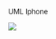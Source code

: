 UML Iphone

[![](https://mermaid.ink/img/pako:eNp9U81ugzAMfhWUE9O6F0BVpWq77LCqWqeduLiJC9ZCjAyptnZ994XCKhiwXCDOl-_Hkc9Ks0GVKG2hqp4IMoEidVFY10r0iqWw8TXLi69Ig20Pl0tyNcoBNK5Wc6CWYV2CoM35DS0e2JHmKYo5VMuxgSNmYFiemysO6ymKGdBMjnN72qz7mjVIfNerlOCrP6UqONPEDjqGeFcLuSwqrrsOefk_eV_UUhYUOhLnCxTuy0GNzuDQAgUOAnlkESR-51M8JTvqQ18VP2lPsoWM3C2BFztQNtTm3PAR1nuIh7Y8WDrBL8WUAdrm7LCnOujUqNxmH5WDqwH36AWj5ffDQyfWQsYNH2NG3elD1EIFLwWQCSNxDZCqOscCU5WEXwPykarUXQIOgpPdl9MqqcXjQgn7LFfJAWwVdr404QG7ebpV0VBjv5u45nP5AXlEJdY?type=png)](https://mermaid.live/edit#pako:eNp9U81ugzAMfhWUE9O6F0BVpWq77LCqWqeduLiJC9ZCjAyptnZ994XCKhiwXCDOl-_Hkc9Ks0GVKG2hqp4IMoEidVFY10r0iqWw8TXLi69Ig20Pl0tyNcoBNK5Wc6CWYV2CoM35DS0e2JHmKYo5VMuxgSNmYFiemysO6ymKGdBMjnN72qz7mjVIfNerlOCrP6UqONPEDjqGeFcLuSwqrrsOefk_eV_UUhYUOhLnCxTuy0GNzuDQAgUOAnlkESR-51M8JTvqQ18VP2lPsoWM3C2BFztQNtTm3PAR1nuIh7Y8WDrBL8WUAdrm7LCnOujUqNxmH5WDqwH36AWj5ffDQyfWQsYNH2NG3elD1EIFLwWQCSNxDZCqOscCU5WEXwPykarUXQIOgpPdl9MqqcXjQgn7LFfJAWwVdr404QG7ebpV0VBjv5u45nP5AXlEJdY)
